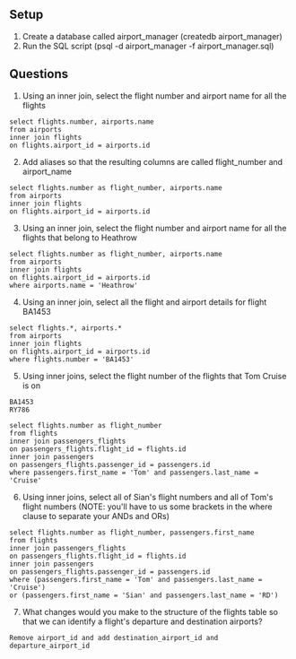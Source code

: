 ## Setup

1. Create a database called airport_manager (createdb airport_manager)
2. Run the SQL script (psql -d airport_manager -f airport_manager.sql)

## Questions

1. Using an inner join, select the flight number and airport name for all the flights

```
select flights.number, airports.name 
from airports
inner join flights
on flights.airport_id = airports.id
```

2. Add aliases so that the resulting columns are called flight_number and airport_name

```
select flights.number as flight_number, airports.name 
from airports
inner join flights
on flights.airport_id = airports.id
```

3. Using an inner join, select the flight number and airport name for all the flights that belong to Heathrow

```
select flights.number as flight_number, airports.name 
from airports
inner join flights
on flights.airport_id = airports.id
where airports.name = 'Heathrow'
```

4. Using an inner join, select all the flight and airport details for flight BA1453

```
select flights.*, airports.* 
from airports
inner join flights
on flights.airport_id = airports.id
where flights.number = 'BA1453'
```

5. Using inner joins, select the flight number of the flights that Tom Cruise is on

```
BA1453
RY786
```

```
select flights.number as flight_number 
from flights
inner join passengers_flights
on passengers_flights.flight_id = flights.id
inner join passengers
on passengers_flights.passenger_id = passengers.id
where passengers.first_name = 'Tom' and passengers.last_name = 'Cruise'
```

6. Using inner joins, select all of Sian's flight numbers and all of Tom's flight numbers (NOTE: you'll have to us some brackets in the where clause to separate your ANDs and ORs)

```
select flights.number as flight_number, passengers.first_name 
from flights
inner join passengers_flights
on passengers_flights.flight_id = flights.id
inner join passengers
on passengers_flights.passenger_id = passengers.id
where (passengers.first_name = 'Tom' and passengers.last_name = 'Cruise')
or (passengers.first_name = 'Sian' and passengers.last_name = 'RD')
```

7. What changes would you make to the structure of the flights table so that we can identify a flight's departure and destination airports? 

```
Remove airport_id and add destination_airport_id and departure_airport_id
```

